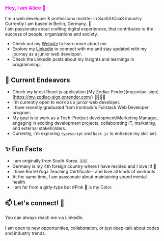 ### <span style="color : fuchsia">Hey, I am Alice 👋</span> 

I'm a web developer & professiona markter in SaaS/UCaaS industry. Currently I am based in Berlin, Germany. 🐻 <br> I am passionate about crafting digital experiences,
that contributes to the success of people, organizations and society. 
<br> 
- Check out my [Website](https://www.virgoeun.tech/) to learn more about me.
- Explore my [Linkedin](https://www.linkedin.com/in/virgoeun/) to connect with me and stay updated with my journey as a junior web developer.
- Check the Linkedin posts about my insights and learnings in programming.
  
## 🔭 Current Endeavors 
- Check my latest React.js application [My Zodiac Finder](myzodiac-sign](https://my-zodiac-sign.onrender.com/) 🐯🐍🐖🐴
- I'm currently open to work as a junior web developer.
- I have recently graduated from Ironhack's Fullstack Web Developer program.
- My goal is to work as a Tech-Product development/Marketing Manager, engaging in exciting development projects, collaborating IT, marketing, and external stakeholders.
- Currently, I'm exploring `typescript` and `Nest.js` to enhance my skill set. 
  
## ✨ Fun Facts
- I am originally from South Korea. 🇰🇷
- Germany is my 4th foreign country where I have resided and I love it! 🥨 
- I have Barre/Yoga Teaching Certificate - and love all kinds of workouts.
- At the same time, I am passionate about maintaining sound mental health. 
- I am far from a girly-type but #Pink 💝 is my Color.

## 📫 Let's connect! 💫
You can always reach me via LinkedIn.
<br> <br>
I am open to new opportunities, collaboration, or just deep-talk about codes and industry trends. 
<br>



<!--
**virgoeun/virgoeun** is a ✨ _special_ ✨ repository because its `README.md` (this file) appears on your GitHub profile.

Here are some ideas to get you started:

- 🔭 I’m currently working on ...
- 🌱 I’m currently learning ...
- 👯 I’m looking to collaborate on ...
- 🤔 I’m looking for help with ...
- 💬 Ask me about ...
- 📫 How to reach me: ...
- 😄 Pronouns: ...
- ⚡ Fun fact: ...

> Text that is a quote
-->
